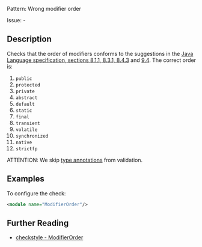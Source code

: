 Pattern: Wrong modifier order

Issue: -

## Description

Checks that the order of modifiers conforms to the suggestions in the [Java Language specification, sections 8.1.1, 8.3.1, 8.4.3](http://docs.oracle.com/javase/specs/jls/se8/html/jls-8.html) and [9.4](https://docs.oracle.com/javase/specs/jls/se8/html/jls-9.html). The correct order is: 

  1. `public`
  2. `protected`
  3. `private`
  4. `abstract`
  5. `default`
  6. `static`
  7. `final`
  8. `transient`
  9. `volatile`
  10. `synchronized`
  11. `native`
  12. `strictfp`

ATTENTION: We skip [type annotations](http://www.oracle.com/technetwork/articles/java/ma14-architect-annotations-2177655.html) from validation. 

## Examples

To configure the check: 


```xml
<module name="ModifierOrder"/>
```

## Further Reading

* [checkstyle - ModifierOrder](https://checkstyle.sourceforge.io/checks/modifier/modifierorder.html#ModifierOrder)

